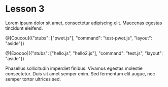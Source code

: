 # Lesson 3

Lorem ipsum dolor sit amet, consectetur adipiscing elit. Maecenas egestas
tincidunt eleifend. 

@[Coucou]({"stubs": ["pwet.js"], "command": "test-pwet.js", "layout": "aside"})

@[Exoooo]({"stubs": ["hello.js", "hello2.js"], "command": "test.js", "layout": "aside"})


Phasellus sollicitudin imperdiet finibus. Vivamus egestas molestie
consectetur. Duis sit amet semper enim. Sed fermentum elit augue, nec semper
tortor ultrices sed.